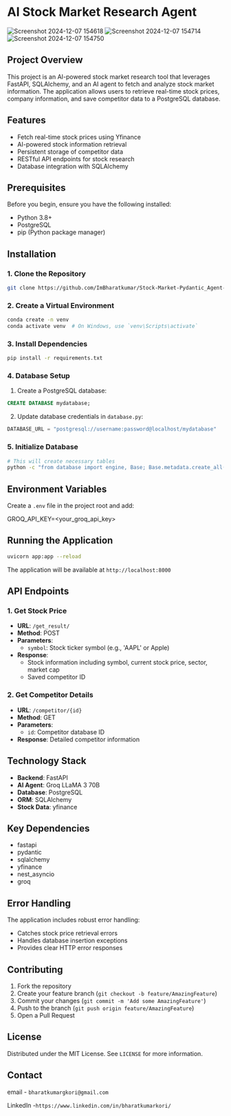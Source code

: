 # AI Stock Market Research Agent
![Screenshot 2024-12-07 154618](https://github.com/user-attachments/assets/90eebb01-a8b7-45a5-80f9-08ad7cb4e375)
![Screenshot 2024-12-07 154714](https://github.com/user-attachments/assets/b6a9df1a-7fbd-4805-9812-837091d9be3d)
![Screenshot 2024-12-07 154750](https://github.com/user-attachments/assets/12b44e98-1f5c-474f-a01b-0ec03d572a6f)

## Project Overview

This project is an AI-powered stock market research tool that leverages FastAPI, SQLAlchemy, and an AI agent to fetch and analyze stock market information. The application allows users to retrieve real-time stock prices, company information, and save competitor data to a PostgreSQL database.

## Features

- Fetch real-time stock prices using Yfinance
- AI-powered stock information retrieval
- Persistent storage of competitor data
- RESTful API endpoints for stock research
- Database integration with SQLAlchemy

## Prerequisites

Before you begin, ensure you have the following installed:

- Python 3.8+
- PostgreSQL
- pip (Python package manager)

## Installation

### 1. Clone the Repository

```bash
git clone https://github.com/ImBharatkumar/Stock-Market-Pydantic_Agent-.git
```

### 2. Create a Virtual Environment

```bash
conda create -n venv
conda activate venv  # On Windows, use `venv\Scripts\activate`
```

### 3. Install Dependencies

```bash
pip install -r requirements.txt
```

### 4. Database Setup

1. Create a PostgreSQL database:
```sql
CREATE DATABASE mydatabase;
```

2. Update database credentials in `database.py`:
```python
DATABASE_URL = "postgresql://username:password@localhost/mydatabase"
```

### 5. Initialize Database

```bash
# This will create necessary tables
python -c "from database import engine, Base; Base.metadata.create_all(bind=engine)"
```

## Environment Variables

Create a `.env` file in the project root and add:

GROQ_API_KEY=<your_groq_api_key>

## Running the Application

```bash
uvicorn app:app --reload
```

The application will be available at `http://localhost:8000`

## API Endpoints

### 1. Get Stock Price

- **URL**: `/get_result/`
- **Method**: POST
- **Parameters**:
  - `symbol`: Stock ticker symbol (e.g., 'AAPL' or Apple)
- **Response**:
  - Stock information including symbol, current stock price, sector, market cap
  - Saved competitor ID

### 2. Get Competitor Details

- **URL**: `/competitor/{id}`
- **Method**: GET
- **Parameters**:
  - `id`: Competitor database ID
- **Response**: Detailed competitor information

## Technology Stack

- **Backend**: FastAPI
- **AI Agent**: Groq LLaMA 3 70B
- **Database**: PostgreSQL
- **ORM**: SQLAlchemy
- **Stock Data**: yfinance

## Key Dependencies

- fastapi
- pydantic
- sqlalchemy
- yfinance
- nest_asyncio
- groq

## Error Handling

The application includes robust error handling:

- Catches stock price retrieval errors
- Handles database insertion exceptions
- Provides clear HTTP error responses

## Contributing

1. Fork the repository
2. Create your feature branch (`git checkout -b feature/AmazingFeature`)
3. Commit your changes (`git commit -m 'Add some AmazingFeature'`)
4. Push to the branch (`git push origin feature/AmazingFeature`)
5. Open a Pull Request

## License

Distributed under the MIT License. See `LICENSE` for more information.

## Contact

email - `bharatkumargkori@gmail.com`

LinkedIn -`https://www.linkedin.com/in/bharatkumarkori/`

